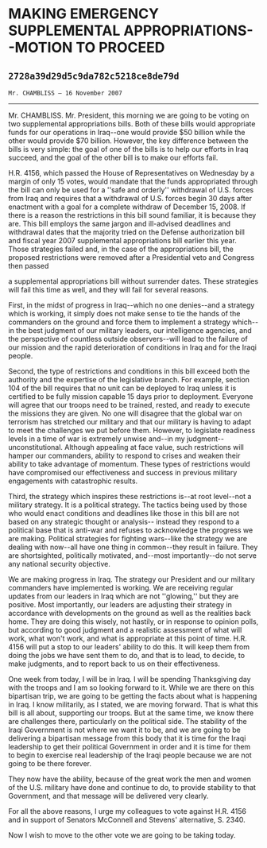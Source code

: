 # MAKING EMERGENCY SUPPLEMENTAL APPROPRIATIONS--MOTION TO PROCEED
## `2728a39d29d5c9da782c5218ce8de79d`
`Mr. CHAMBLISS — 16 November 2007`

---


Mr. CHAMBLISS. Mr. President, this morning we are going to be voting 
on two supplemental appropriations bills. Both of these bills would 
appropriate funds for our operations in Iraq--one would provide $50 
billion while the other would provide $70 billion. However, the key 
difference between the bills is very simple: the goal of one of the 
bills is to help our efforts in Iraq succeed, and the goal of the other 
bill is to make our efforts fail.

H.R. 4156, which passed the House of Representatives on Wednesday by 
a margin of only 15 votes, would mandate that the funds appropriated 
through the bill can only be used for a ''safe and orderly'' withdrawal 
of U.S. forces from Iraq and requires that a withdrawal of U.S. forces 
begin 30 days after enactment with a goal for a complete withdraw of 
December 15, 2008. If there is a reason the restrictions in this bill 
sound familiar, it is because they are. This bill employs the same 
jargon and ill-advised deadlines and withdrawal dates that the majority 
tried on the Defense authorization bill and fiscal year 2007 
supplemental appropriations bill earlier this year. Those strategies 
failed and, in the case of the appropriations bill, the proposed 
restrictions were removed after a Presidential veto and Congress then 
passed


a supplemental appropriations bill without surrender dates. These 
strategies will fail this time as well, and they will fail for several 
reasons.

First, in the midst of progress in Iraq--which no one denies--and a 
strategy which is working, it simply does not make sense to tie the 
hands of the commanders on the ground and force them to implement a 
strategy which--in the best judgment of our military leaders, our 
intelligence agencies, and the perspective of countless outside 
observers--will lead to the failure of our mission and the rapid 
deterioration of conditions in Iraq and for the Iraqi people.

Second, the type of restrictions and conditions in this bill exceed 
both the authority and the expertise of the legislative branch. For 
example, section 104 of the bill requires that no unit can be deployed 
to Iraq unless it is certified to be fully mission capable 15 days 
prior to deployment. Everyone will agree that our troops need to be 
trained, rested, and ready to execute the missions they are given. No 
one will disagree that the global war on terrorism has stretched our 
military and that our military is having to adapt to meet the 
challenges we put before them. However, to legislate readiness levels 
in a time of war is extremely unwise and--in my judgment--
unconstitutional. Although appealing at face value, such restrictions 
will hamper our commanders, ability to respond to crises and weaken 
their ability to take advantage of momentum. These types of 
restrictions would have compromised our effectiveness and success in 
previous military engagements with catastrophic results.

Third, the strategy which inspires these restrictions is--at root 
level--not a military strategy. It is a political strategy. The tactics 
being used by those who would enact conditions and deadlines like those 
in this bill are not based on any strategic thought or analysis--
instead they respond to a political base that is anti-war and refuses 
to acknowledge the progress we are making. Political strategies for 
fighting wars--like the strategy we are dealing with now--all have one 
thing in common--they result in failure. They are shortsighted, 
politically motivated, and--most importantly--do not serve any national 
security objective.

We are making progress in Iraq. The strategy our President and our 
military commanders have implemented is working. We are receiving 
regular updates from our leaders in Iraq which are not ''glowing,'' but 
they are positive. Most importantly, our leaders are adjusting their 
strategy in accordance with developments on the ground as well as the 
realities back home. They are doing this wisely, not hastily, or in 
response to opinion polls, but according to good judgment and a 
realistic assessment of what will work, what won't work, and what is 
appropriate at this point of time. H.R. 4156 will put a stop to our 
leaders' ability to do this. It will keep them from doing the jobs we 
have sent them to do, and that is to lead, to decide, to make 
judgments, and to report back to us on their effectiveness.

One week from today, I will be in Iraq. I will be spending 
Thanksgiving day with the troops and I am so looking forward to it. 
While we are there on this bipartisan trip, we are going to be getting 
the facts about what is happening in Iraq. I know militarily, as I 
stated, we are moving forward. That is what this bill is all about, 
supporting our troops. But at the same time, we know there are 
challenges there, particularly on the political side. The stability of 
the Iraqi Government is not where we want it to be, and we are going to 
be delivering a bipartisan message from this body that it is time for 
the Iraqi leadership to get their political Government in order and it 
is time for them to begin to exercise real leadership of the Iraqi 
people because we are not going to be there forever.

They now have the ability, because of the great work the men and 
women of the U.S. military have done and continue to do, to provide 
stability to that Government, and that message will be delivered very 
clearly.

For all the above reasons, I urge my colleagues to vote against H.R. 
4156 and in support of Senators McConnell and Stevens' alternative, S. 
2340.

Now I wish to move to the other vote we are going to be taking today.